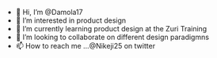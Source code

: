 - 👋 Hi, I’m @Damola17
- 👀 I’m interested in product design
- 🌱 I’m currently learning product design at the Zuri Training
- 💞️ I’m looking to collaborate on different design paradigmns
- 📫 How to reach me ...@Nikeji25 on twitter

<!---
Damola17/Damola17 is a ✨ special ✨ repository because its `README.md` (this file) appears on your GitHub profile.
You can click the Preview link to take a look at your changes.
--->
